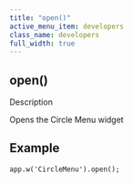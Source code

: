 ```yaml
---
title: "open()"
active_menu_item: developers
class_name: developers
full_width: true
---
```



## open()

Description

Opens the Circle Menu widget

## Example

    app.w('CircleMenu').open();
   

